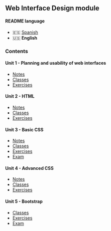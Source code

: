 ## Web Interface Design module

#### README language

-   🇪🇸 [Spanish](./README.md)
-   🇺🇸 **English**

### Contents

#### Unit 1 - Planning and usability of web interfaces

-   [Notes](./unidad1-planificacion_y_usabilidad_de_interfaces_web/apuntes/)
-   [Classes](./unidad1-planificacion_y_usabilidad_de_interfaces_web/clases/)
-   [Exercises](./unidad1-planificacion_y_usabilidad_de_interfaces_web/ejercicios/)

#### Unit 2 - HTML

-   [Notes](./unidad2-html/apuntes/)
-   [Classes](./unidad2-html/clases/)
-   [Exercises](./unidad2-html/ejercicios/)

#### Unit 3 - Basic CSS

-   [Notes](./unidad3-css_basico/apuntes/)
-   [Classes](./unidad3-css_basico/clases/)
-   [Exercises](./unidad3-css_basico/ejercicios/)
-   [Exam](./unidad3-css_basico/examen/)

#### Unit 4 - Advanced CSS

-   [Notes](./unidad4-css_avanzado/apuntes/)
-   [Classes](./unidad4-css_avanzado/clases/)
-   [Exercises](./unidad4-css_avanzado/ejercicios/)

#### Unit 5 - Bootstrap

-   [Classes](./unidad5-bootstrap/clases/)
-   [Exercises](./unidad5-bootstrap/ejercicios/)
-   [Exam](./unidad5-bootstrap/examen/)
